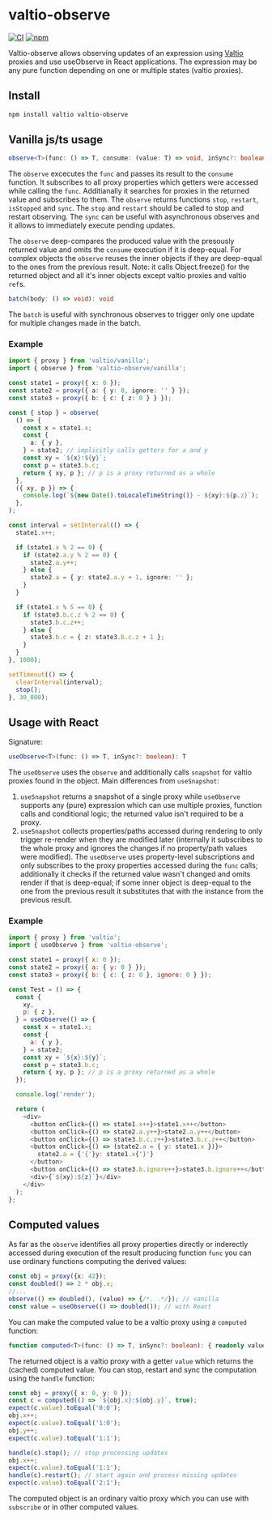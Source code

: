# valtio-observe

[![CI](https://img.shields.io/github/actions/workflow/status/artelk/valtio-observe/ci.yml?branch=main)](https://github.com/artelk/valtio-observe/actions?query=workflow%3ACI)
[![npm](https://img.shields.io/npm/v/valtio-observe)](https://www.npmjs.com/package/valtio-observe)

Valtio-observe allows observing updates of an expression using [Valtio](https://github.com/pmndrs/valtio) proxies and use useObserve in React applications.
The expression may be any pure function depending on one or multiple states (valtio proxies).

## Install

```bash
npm install valtio valtio-observe
```

## Vanilla js/ts usage

```ts
observe<T>(func: () => T, consume: (value: T) => void, inSync?: boolean): { sync: () => boolean; stop: () => boolean, restart: () => boolean, isStopped: () => boolean }
```

The `observe` excecutes the `func` and passes its result to the `consume` function.
It subscribes to all proxy properties which getters were accessed while calling the `func`.
Additianally it searches for proxies in the returned value and subscribes to them.
The `observe` returns functions `stop`, `restart`, `isStopped` and `sync`. The `stop` and `restart` should be called to stop and restart observing.
The `sync` can be useful with asynchronous observes and it allows to immediately execute pending updates.

The `observe` deep-compares the produced value with the presously returned value and omits the `consume` execution if it is deep-equal.
For complex objects the `observe` reuses the inner objects if they are deep-equal to the ones from the previous result.
Note: it calls Object.freeze() for the returned object and all it's inner objects except valtio proxies and valtio `ref`s.

```ts
batch(body: () => void): void
```

The `batch` is useful with synchronous observes to trigger only one update for multiple changes made in the batch.

### Example

```ts
import { proxy } from 'valtio/vanilla';
import { observe } from 'valtio-observe/vanilla';

const state1 = proxy({ x: 0 });
const state2 = proxy({ a: { y: 0, ignore: '' } });
const state3 = proxy({ b: { c: { z: 0 } } });

const { stop } = observe(
  () => {
    const x = state1.x;
    const {
      a: { y },
    } = state2; // implicitly calls getters for a and y
    const xy = `${x}:${y}`;
    const p = state3.b.c;
    return { xy, p }; // p is a proxy returned as a whole
  },
  ({ xy, p }) => {
    console.log(`${new Date().toLocaleTimeString()} - ${xy}:${p.z}`);
  },
);

const interval = setInterval(() => {
  state1.x++;

  if (state1.x % 2 == 0) {
    if (state2.a.y % 2 == 0) {
      state2.a.y++;
    } else {
      state2.a = { y: state2.a.y + 1, ignore: '' };
    }
  }

  if (state1.x % 5 == 0) {
    if (state3.b.c.z % 2 == 0) {
      state3.b.c.z++;
    } else {
      state3.b.c = { z: state3.b.c.z + 1 };
    }
  }
}, 1000);

setTimeout(() => {
  clearInterval(interval);
  stop();
}, 30_000);
```

## Usage with React

Signature:

```ts
useObserve<T>(func: () => T, inSync?: boolean): T
```

The `useObserve` uses the `observe` and additionally calls `snapshot` for valtio proxies found in the object.
Main differences from `useSnapshot`:

1. `useSnapshot` returns a snapshot of a single proxy while `useObserve` supports any (pure) expression which can use multiple proxies, function calls and conditional logic; the returned value isn't required to be a proxy.
2. `useSnapshot` collects properties/paths accessed during rendering to only trigger re-render when they are modified later (internally it subscribes to the whole proxy and ignores the changes if no property/path values were modified). The `useObserve` uses property-level subscriptions and only subscribes to the proxy properties accessed during the `func` calls; additionally it checks if the returned value wasn't changed and omits render if that is deep-equal; if some inner object is deep-equal to the one from the previous result it substitutes that with the instance from the previous result.

### Example

```js
import { proxy } from 'valtio';
import { useObserve } from 'valtio-observe';

const state1 = proxy({ x: 0 });
const state2 = proxy({ a: { y: 0 } });
const state3 = proxy({ b: { c: { z: 0 }, ignore: 0 } });

const Test = () => {
  const {
    xy,
    p: { z },
  } = useObserve(() => {
    const x = state1.x;
    const {
      a: { y },
    } = state2;
    const xy = `${x}:${y}`;
    const p = state3.b.c;
    return { xy, p }; // p is a proxy returned as a whole
  });

  console.log('render');

  return (
    <div>
      <button onClick={() => state1.x++}>state1.x++</button>
      <button onClick={() => state2.a.y++}>state2.a.y++</button>
      <button onClick={() => state3.b.c.z++}>state3.b.c.z++</button>
      <button onClick={() => (state2.a = { y: state1.x })}>
        state2.a = {'{'}y: state1.x{'}'}
      </button>
      <button onClick={() => state3.b.ignore++}>state3.b.ignore++</button>
      <div>{`${xy}:${z}`}</div>
    </div>
  );
};
```

## Computed values

As far as the `observe` identifies all proxy properties directly or inderectly accessed during execution of the result producing function `func` you can use ordinary functions computing the derived values:

```ts
const obj = proxy({x: 42});
const doubled() => 2 * obj.x;
//...
observe(() => doubled(), (value) => {/*...*/}); // vanilla
const value = useObserve(() => doubled()); // with React
```

You can make the computed value to be a valtio proxy using a `computed` function:

```ts
function computed<T>(func: () => T, inSync?: boolean): { readonly value: T };
```

The returned object is a valtio proxy with a getter `value` which returns the (cached) computed value.
You can stop, restart and sync the computation using the `handle` function:

```ts
const obj = proxy({ x: 0, y: 0 });
const c = computed(() => `${obj.x}:${obj.y}`, true);
expect(c.value).toEqual('0:0');
obj.x++;
expect(c.value).toEqual('1:0');
obj.y++;
expect(c.value).toEqual('1:1');

handle(c).stop(); // stop processing updates
obj.x++;
expect(c.value).toEqual('1:1');
handle(c).restart(); // start again and process missing updates
expect(c.value).toEqual('2:1');
```

The computed object is an ordinary valtio proxy which you can use with `subscribe` or in other computed values.
